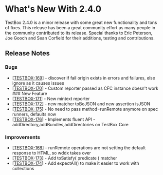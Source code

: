 # What's New With 2.4.0

TestBox 2.4.0 is a minor release with some great new functionality and tons of fixes. This release has been a great community effort as many people in the community contributed to its release. Special thanks to Eric Peterson, Joe Gooch and Sean Corfield for their additions, testing and contributions.

## Release Notes
### Bugs

* [<a href='https://ortussolutions.atlassian.net/browse/TESTBOX-169'>TESTBOX-169</a>] - discover if fail origin exists in errors and failures, else ignore as it causes issues
* [<a href='https://ortussolutions.atlassian.net/browse/TESTBOX-170'>TESTBOX-170</a>] - Custom reporter passed as CFC instance doesn&#39;t work ### New Feature
* [<a href='https://ortussolutions.atlassian.net/browse/TESTBOX-171'>TESTBOX-171</a>] - New mintext reporter
* [<a href='https://ortussolutions.atlassian.net/browse/TESTBOX-172'>TESTBOX-172</a>] - new matcher toBeJSON and new assertion isJSON
* [<a href='https://ortussolutions.atlassian.net/browse/TESTBOX-175'>TESTBOX-175</a>] - No need to pass method=runRemote anymore on spec runners, defaults now
* [<a href='https://ortussolutions.atlassian.net/browse/TESTBOX-176'>TESTBOX-176</a>] - Implements fluent API - addDirectory,addBundles,addDirectories on TestBox Core

### Improvements

* [<a href='https://ortussolutions.atlassian.net/browse/TESTBOX-168'>TESTBOX-168</a>] - runRemote operations are not setting the default response to HTML, so wddx takes over
* [<a href='https://ortussolutions.atlassian.net/browse/TESTBOX-173'>TESTBOX-173</a>] - Add toSatisfy( predicate ) matcher
* [<a href='https://ortussolutions.atlassian.net/browse/TESTBOX-174'>TESTBOX-174</a>] - Add expectAll() to make it easier to work with collections

